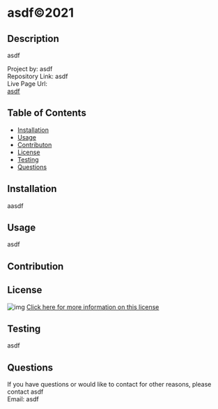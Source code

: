 # asdf©2021

## Description
asdf

Project by: asdf  
Repository Link: asdf  
Live Page Url:  
[asdf](asdf)

## Table of Contents

* [Installation](#installation)
* [Usage](#usage)
* [Contributon](#credits)
* [License](#license)
* [Testing](#testing)
* [Questions](#questions)

## Installation
aasdf

## Usage 
asdf

## Contribution
  
[]()

## License
![img](https://img.shields.io/badge/license-LGPL-3.0-undefined)
[Click here for more information on this license](undefined)


## Testing
asdf

## Questions
If you have questions or would like to contact for other reasons, please contact
asdf  
Email: asdf

